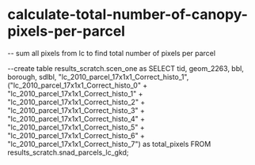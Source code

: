 # calculate-total-number-of-canopy-pixels-per-parcel

-- sum all pixels from lc to find total number of pixels per parcel

--create table results_scratch.scen_one as
SELECT tid, geom_2263, bbl, borough, sdlbl, "lc_2010_parcel_17x1x1_Correct_histo_1", ("lc_2010_parcel_17x1x1_Correct_histo_0" + "lc_2010_parcel_17x1x1_Correct_histo_1" + "lc_2010_parcel_17x1x1_Correct_histo_2" + "lc_2010_parcel_17x1x1_Correct_histo_3" + "lc_2010_parcel_17x1x1_Correct_histo_4" + "lc_2010_parcel_17x1x1_Correct_histo_5" + "lc_2010_parcel_17x1x1_Correct_histo_6" + "lc_2010_parcel_17x1x1_Correct_histo_7") as total_pixels
FROM results_scratch.snad_parcels_lc_gkd;
